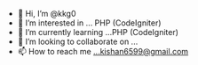 - 👋 Hi, I’m @kkg0
- 👀 I’m interested in ... PHP (CodeIgniter)
- 🌱 I’m currently learning ...PHP (CodeIgniter)
- 💞️ I’m looking to collaborate on ...
- 📫 How to reach me ...kishan6599@gmail.com

<!---
kkg0/kkg0 is a ✨ special ✨ repository because its `README.md` (this file) appears on your GitHub profile.
You can click the Preview link to take a look at your changes.
--->
